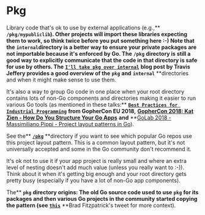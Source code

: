 # Pkg

Library code that's ok to use by external applications (e.g.,** **`/pkg/mypubliclib`). Other projects will import these libraries expecting them to work, so think twice before you put something here :-) Note that the** **`internal`directory is a better way to ensure your private packages are not importable because it's enforced by Go. The** **`/pkg`** **directory is still a good way to explicitly communicate that the code in that directory is safe for use by others. The** **[`I'll take pkg over internal`](https://travisjeffery.com/b/2019/11/i-ll-take-pkg-over-internal/)** **blog post by Travis Jeffery provides a good overview of the** **`pkg`** **and** **`internal`** **directories and when it might make sense to use them.

It's also a way to group Go code in one place when your root directory contains lots of non-Go components and directories making it easier to run various Go tools (as mentioned in these talks:** **[`Best Practices for Industrial Programming`](https://www.youtube.com/watch?v=PTE4VJIdHPg)** **from GopherCon EU 2018,** **[GopherCon 2018: Kat Zien - How Do You Structure Your Go Apps](https://www.youtube.com/watch?v=oL6JBUk6tj0)** **and** **[GoLab 2018 - Massimiliano Pippi - Project layout patterns in Go](https://www.youtube.com/watch?v=3gQa1LWwuzk)).

See the** **[`/pkg`](https://github.com/golang-standards/project-layout/blob/master/pkg/README.md)** **directory if you want to see which popular Go repos use this project layout pattern. This is a common layout pattern, but it's not universally accepted and some in the Go community don't recommend it.

It's ok not to use it if your app project is really small and where an extra level of nesting doesn't add much value (unless you really want to :-)). Think about it when it's getting big enough and your root directory gets pretty busy (especially if you have a lot of non-Go app components).

The** **`pkg`** **directory origins: The old Go source code used to use** **`pkg`** **for its packages and then various Go projects in the community started copying the pattern (see** **[`this`](https://twitter.com/bradfitz/status/1039512487538970624)** **Brad Fitzpatrick's tweet for more context).
